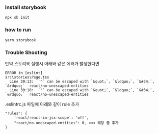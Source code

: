 ### install storybook

```shell
npx sb init
```

### how to run

```shell
yarn storybook
```

### Trouble Shooting

만약 스토리북 실행시 아래와 같은 에러가 발생한다면

```
ERROR in [eslint] 
src\stories\Page.tsx
  Line 39:13:  `"` can be escaped with `&quot;`, `&ldquo;`, `&#34;`, `&rdquo;`  react/no-unescaped-entities
  Line 39:18:  `"` can be escaped with `&quot;`, `&ldquo;`, `&#34;`, `&rdquo;`  react/no-unescaped-entities
```

.eslintrc.js 파일에 아래와 같이 rule 추가

```
"rules": {
    'react/react-in-jsx-scope': 'off',
    "react/no-unescaped-entities": 0, <<< 해당 줄 추가
}
```